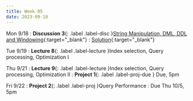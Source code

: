 ```yaml
---
title: Week 05
date: 2023-09-18
---
```


Mon 9/18
: **Discussion 3**{: .label .label-disc }[String Manipulation, DML, DDL and Windowing](https://drive.google.com/file/d/1uAEJ_D7lZjH8nmNTNm-wAZmmFClRH7Dv/view){:target="\_blank"}
: [Solution](https://drive.google.com/file/d/1SyrtTmOA0up0yvHdN-pIi09ejzVPo-Q-/view?usp=drive_link){:target="\_blank"}

Tue 9/19
: **Lecture 8**{: .label .label-lecture }Index selection, Query processing, Optimization I

Thu 9/21
: **Lecture 9**{: .label .label-lecture }Index selection, Query processing, Optimization II
: **Project 1**{: .label .label-proj-due } Due, 5pm

Fri 9/22
: **Project 2**{: .label .label-proj }Query Performance
  : Due Thu 10/5, 5pm
